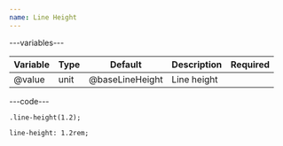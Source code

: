 ```yaml
---
name: Line Height
---
```


---variables---

| Variable | Type | Default         | Description | Required |
| -------- | ---- | --------------- | ----------- | -------- |
| @value   | unit | @baseLineHeight | Line height |          |

---code---

```less
.line-height(1.2);
```

```less
line-height: 1.2rem;
```